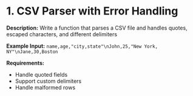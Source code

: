 # 1. CSV Parser with Error Handling
**Description:** Write a function that parses a CSV file and handles quotes, escaped characters, and different delimiters

**Example Input:** `name,age,"city,state"\nJohn,25,"New York, NY"\nJane,30,Boston`

**Requirements:**
- Handle quoted fields
- Support custom delimiters  
- Handle malformed rows
